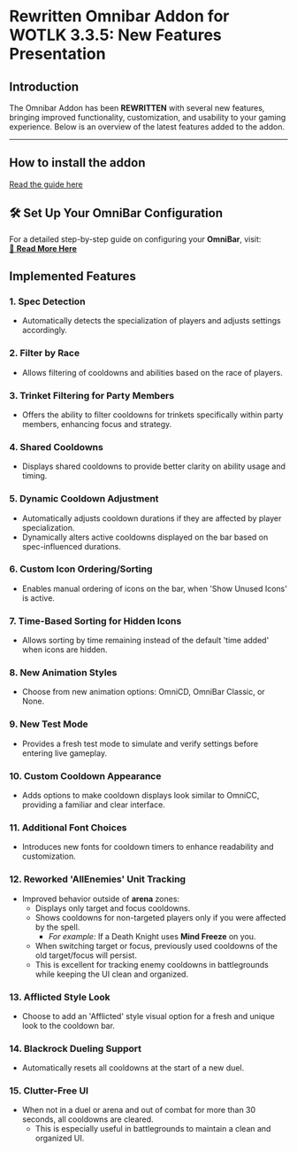 # Rewritten Omnibar Addon for WOTLK 3.3.5: New Features Presentation

## Introduction
The Omnibar Addon has been **REWRITTEN** with several new features, bringing improved functionality, customization, and usability to your gaming experience. Below is an overview of the latest features added to the addon.

---
## How to install the addon
[Read the guide here](https://github.com/oscargforce/OmniBar_Wotlk_3.3.5/wiki/How-to-install-the-addon)

## 🛠️ **Set Up Your OmniBar Configuration**  

For a detailed step-by-step guide on configuring your **OmniBar**, visit:  
[📖 **Read More Here**](https://github.com/oscargforce/OmniBar_Wotlk_3.3.5/wiki)  

## Implemented Features

### 1. Spec Detection
- Automatically detects the specialization of players and adjusts settings accordingly.

### 2. Filter by Race
- Allows filtering of cooldowns and abilities based on the race of players.

### 3. Trinket Filtering for Party Members
- Offers the ability to filter cooldowns for trinkets specifically within party members, enhancing focus and strategy.

### 4. Shared Cooldowns
- Displays shared cooldowns to provide better clarity on ability usage and timing.

### 5. Dynamic Cooldown Adjustment
- Automatically adjusts cooldown durations if they are affected by player specialization.
- Dynamically alters active cooldowns displayed on the bar based on spec-influenced durations.

### 6. Custom Icon Ordering/Sorting
- Enables manual ordering of icons on the bar, when 'Show Unused Icons' is active.

### 7. Time-Based Sorting for Hidden Icons
- Allows sorting by time remaining instead of the default 'time added' when icons are hidden.

### 8. New Animation Styles
- Choose from new animation options: OmniCD, OmniBar Classic, or None.

### 9. New Test Mode
- Provides a fresh test mode to simulate and verify settings before entering live gameplay.

### 10. Custom Cooldown Appearance
- Adds options to make cooldown displays look similar to OmniCC, providing a familiar and clear interface.

### 11. Additional Font Choices
- Introduces new fonts for cooldown timers to enhance readability and customization.

### 12. Reworked 'AllEnemies' Unit Tracking  
- Improved behavior outside of **arena** zones:  
  - Displays only target and focus cooldowns.  
  - Shows cooldowns for non-targeted players only if you were affected by the spell.  
    - *For example:* If a Death Knight uses **Mind Freeze** on you.  
  - When switching target or focus, previously used cooldowns of the old target/focus will persist.
  - This is excellent for tracking enemy cooldowns in battlegrounds while keeping the UI clean and organized.

### 13. Afflicted Style Look
- Choose to add an 'Afflicted' style visual option for a fresh and unique look to the cooldown bar.

### 14. Blackrock Dueling Support  
- Automatically resets all cooldowns at the start of a new duel.

### 15. Clutter-Free UI  
- When not in a duel or arena and out of combat for more than 30 seconds, all cooldowns are cleared.  
  - This is especially useful in battlegrounds to maintain a clean and organized UI.


